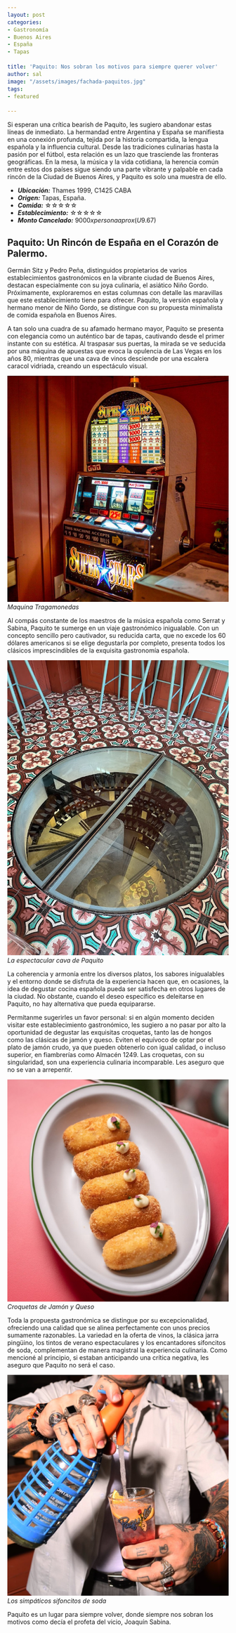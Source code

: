 ```yaml
---
layout: post
categories:
- Gastronomía
- Buenos Aires
- España
- Tapas

title: 'Paquito: Nos sobran los motivos para siempre querer volver'
author: sal
image: "/assets/images/fachada-paquitos.jpg"
tags:
- featured

---
```

Si esperan una crítica bearish de Paquito, les sugiero abandonar estas líneas de inmediato. La hermandad entre Argentina y España se manifiesta en una conexión profunda, tejida por la historia compartida, la lengua española y la influencia cultural. Desde las tradiciones culinarias hasta la pasión por el fútbol, esta relación es un lazo que trasciende las fronteras geográficas. En la mesa, la música y la vida cotidiana, la herencia común entre estos dos países sigue siendo una parte vibrante y palpable en cada rincón de la Ciudad de Buenos Aires, y Paquito es solo una muestra de ello. 

* **_Ubicación:_** Thames 1999, C1425 CABA
* **_Origen:_** Tapas, España.
* **_Comida:_** ☆☆☆☆☆
* **_Establecimiento:_** ☆☆☆☆☆
* **_Monto Cancelado:_** $9000 x persona aprox (U$9.67)
  
## Paquito: Un Rincón de España en el Corazón de Palermo.

Germán Sitz y Pedro Peña, distinguidos propietarios de varios establecimientos gastronómicos en la vibrante ciudad de Buenos Aires, destacan especialmente con su joya culinaria, el asiático Niño Gordo. Próximamente, exploraremos en estas columnas con detalle las maravillas que este establecimiento tiene para ofrecer. Paquito, la versión española y hermano menor de Niño Gordo, se distingue con su propuesta minimalista de comida española en Buenos Aires.

A tan solo una cuadra de su afamado hermano mayor, Paquito se presenta con elegancia como un auténtico bar de tapas, cautivando desde el primer instante con su estética. Al traspasar sus puertas, la mirada se ve seducida por una máquina de apuestas que evoca la opulencia de Las Vegas en los años 80, mientras que una cava de vinos desciende por una escalera caracol vidriada, creando un espectáculo visual.

![](/assets/images/apuestas.jpg)
_Maquina Tragamonedas_

Al compás constante de los maestros de la música española como Serrat y Sabina, Paquito te sumerge en un viaje gastronómico inigualable. Con un concepto sencillo pero cautivador, su reducida carta, que no excede los 60 dólares americanos si se elige degustarla por completo, presenta todos los clásicos imprescindibles de la exquisita gastronomía española.

![](/assets/images/cava-paquitos.jpg)
_La espectacular cava de Paquito_

La coherencia y armonía entre los diversos platos, los sabores inigualables y el entorno donde se disfruta de la experiencia hacen que, en ocasiones, la idea de degustar cocina española pueda ser satisfecha en otros lugares de la ciudad. No obstante, cuando el deseo específico es deleitarse en Paquito, no hay alternativa que pueda equipararse.

Permítanme sugerirles un favor personal: si en algún momento deciden visitar este establecimiento gastronómico, les sugiero a no pasar por alto la oportunidad de degustar las exquisitas croquetas, tanto las de hongos como las clásicas de jamón y queso. Eviten el equívoco de optar por el plato de jamón crudo, ya que pueden obtenerlo con igual calidad, o incluso superior, en fiambrerías como Almacén 1249. Las croquetas, con su singularidad, son una experiencia culinaria incomparable. Les aseguro que no se van a arrepentir.

![](/assets/images/croquetas-jyq.jpg)
_Croquetas de Jamón y Queso_

Toda la propuesta gastronómica se distingue por su excepcionalidad, ofreciendo una calidad que se alinea perfectamente con unos precios sumamente razonables. La variedad en la oferta de vinos, la clásica jarra pingüino, los tintos de verano espectaculares y los encantadores sifoncitos de soda, complementan de manera magistral la experiencia culinaria. Como mencioné al principio, si estaban anticipando una crítica negativa, les aseguro que Paquito no será el caso.

![](/assets/images/sifon-paquitos.jpg)
_Los simpáticos sifoncitos de soda_

Paquito es un lugar para siempre volver, donde siempre nos sobran los motivos como decía el profeta del vicio, Joaquín Sabina.
